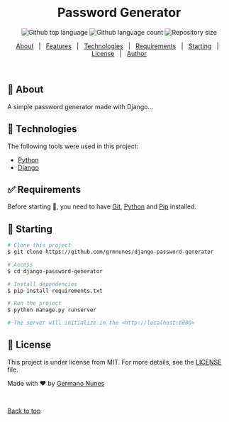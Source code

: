   &#xa0;

  <!-- <a href="https://passwordgenerator.netlify.app">Demo</a> -->
</div>

<h1 align="center">Password Generator</h1>

<p align="center">
  <img alt="Github top language" src="https://img.shields.io/github/languages/top/grmnunes/django-password-generator?color=56BEB8">

  <img alt="Github language count" src="https://img.shields.io/github/languages/count/grmnunes/django-password-generator?color=56BEB8">

  <img alt="Repository size" src="https://img.shields.io/github/repo-size/grmnunes/django-password-generator?color=56BEB8">

</p>

<!-- Status -->

<!-- <h4 align="center"> 
	Password Generator 🚀
</h4> 

<hr> -->

<p align="center">
  <a href="#dart-about">About</a> &#xa0; | &#xa0; 
  <a href="#sparkles-features">Features</a> &#xa0; | &#xa0;
  <a href="#rocket-technologies">Technologies</a> &#xa0; | &#xa0;
  <a href="#white_check_mark-requirements">Requirements</a> &#xa0; | &#xa0;
  <a href="#checkered_flag-starting">Starting</a> &#xa0; | &#xa0;
  <a href="#memo-license">License</a> &#xa0; | &#xa0;
  <a href="https://github.com/grmnunes" target="_blank">Author</a>
</p>

<br>

## :dart: About ##

A simple password generator made with Django...

## :rocket: Technologies ##

The following tools were used in this project:


- [Python](https://www.python.org/)
- [Django](https://www.djangoproject.com/)

## :white_check_mark: Requirements ##

Before starting :checkered_flag:, you need to have [Git](https://git-scm.com), [Python](https://www.python.org/) and [Pip](https://pypi.org/project/pip/) installed.

## :checkered_flag: Starting ##

```bash
# Clone this project
$ git clone https://github.com/grmnunes/django-password-generator

# Access
$ cd django-password-generator

# Install dependencies
$ pip install requirements.txt

# Run the project
$ python manage.py runserver

# The server will initialize in the <http://localhost:8000>
```

## :memo: License ##

This project is under license from MIT. For more details, see the [LICENSE](LICENSE.md) file.


Made with :heart: by <a href="https://github.com/grmnunes" target="_blank">Germano Nunes</a>

&#xa0;

<a href="#top">Back to top</a>
